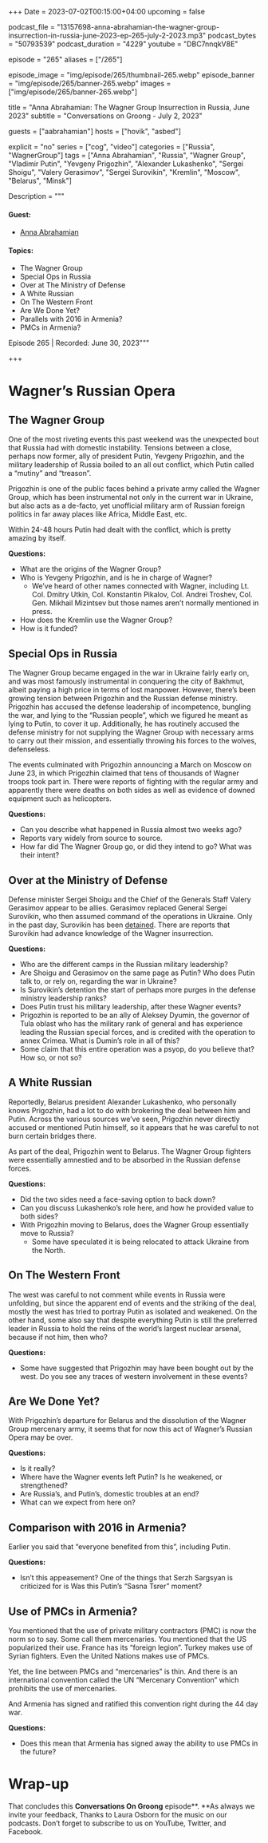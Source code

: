 +++
Date = 2023-07-02T00:15:00+04:00
upcoming = false

podcast_file = "13157698-anna-abrahamian-the-wagner-group-insurrection-in-russia-june-2023-ep-265-july-2-2023.mp3"
podcast_bytes = "50793539"
podcast_duration = "4229"
youtube = "DBC7nnqkV8E"

episode = "265"
aliases = ["/265"]

episode_image = "img/episode/265/thumbnail-265.webp"
episode_banner = "img/episode/265/banner-265.webp"
images = ["img/episode/265/banner-265.webp"]

title = "Anna Abrahamian: The Wagner Group Insurrection in Russia, June 2023"
subtitle = "Conversations on Groong - July 2, 2023"

guests = ["aabrahamian"]
hosts = ["hovik", "asbed"]

explicit = "no"
series = ["cog", "video"]
categories = ["Russia", "WagnerGroup"]
tags = ["Anna Abrahamian", "Russia", "Wagner Group", "Vladimir Putin", "Yevgeny Prigozhin", "Alexander Lukashenko", "Sergei Shoigu", "Valery Gerasimov", "Sergei Surovikin", "Kremlin", "Moscow", "Belarus", "Minsk"]

Description = """
#### Guest:
* [Anna Abrahamian](/guest/aabrahamian)

#### Topics:
* The Wagner Group
* Special Ops in Russia
* Over at The Ministry of Defense
* A White Russian
* On The Western Front
* Are We Done Yet?
* Parallels with 2016 in Armenia?
* PMCs in Armenia?

Episode 265 | Recorded: June 30, 2023"""

+++

# Wagner’s Russian Opera


## The Wagner Group

One of the most riveting events this past weekend was the unexpected bout that Russia had with domestic instability. Tensions between a close, perhaps now former, ally of president Putin, Yevgeny Prigozhin, and the military leadership of Russia boiled to an all out conflict, which Putin called a “mutiny” and “treason”.

Prigozhin is one of the public faces behind a private army called the Wagner Group, which has been instrumental not only in the current war in Ukraine, but also acts as a de-facto, yet unofficial military arm of Russian foreign politics in far away places like Africa, Middle East, etc.

Within 24-48 hours Putin had dealt with the conflict, which is pretty amazing by itself.

**Questions:**
* What are the origins of the Wagner Group?
* Who is Yevgeny Prigozhin, and is he in charge of Wagner?
    * We’ve heard of other names connected with Wagner, including Lt. Col. Dmitry Utkin, Col. Konstantin Pikalov, Col. Andrei Troshev, Col. Gen. Mikhail Mizintsev but those names aren’t normally mentioned in press.
* How does the Kremlin use the Wagner Group?
* How is it funded?

## Special Ops in Russia

The Wagner Group became engaged in the war in Ukraine fairly early on, and was most famously instrumental in conquering the city of Bakhmut, albeit paying a high price in terms of lost manpower. However, there’s been growing tension between Prigozhin and the Russian defense ministry. Prigozhin has accused the defense leadership of incompetence, bungling the war, and lying to the “Russian people”, which we figured he meant as lying to Putin, to cover it up. Additionally, he has routinely accused the defense ministry for not supplying the Wagner Group with necessary arms to carry out their mission, and essentially throwing his forces to the wolves, defenseless.

The events culminated with Prigozhin announcing a March on Moscow on June 23, in which Prigozhin claimed that tens of thousands of Wagner troops took part in. There were reports of fighting with the regular army and apparently there were deaths on both sides as well as evidence of downed equipment such as helicopters.

**Questions:**
* Can you describe what happened in Russia almost two weeks ago?
* Reports vary widely from source to source.
* How far did The Wagner Group go, or did they intend to go? What was their intent?


## Over at the Ministry of Defense

Defense minister Sergei Shoigu and the Chief of the Generals Staff Valery Gerasimov appear to be allies. Gerasimov replaced General Sergei Surovikin, who then assumed command of the operations in Ukraine. Only in the past day, Surovikin has been [detained](https://www.npr.org/2023/06/29/1185088717/russia-general-detained-ukraine-commander). There are reports that Surovikin had advance knowledge of the Wagner insurrection.

**Questions:**
* Who are the different camps in the Russian military leadership?
* Are Shoigu and Gerasimov on the same page as Putin? Who does Putin talk to, or rely on, regarding the war in Ukraine?
* Is Surovikin’s detention the start of perhaps more purges in the defense ministry leadership ranks?
* Does Putin trust his military leadership, after these Wagner events?
* Prigozhin is reported to be an ally of Aleksey Dyumin, the governor of Tula oblast who has the military rank of general and has experience leading the Russian special forces, and is credited with the operation to annex Crimea. What is Dumin’s role in all of this?
* Some claim that this entire operation was a psyop, do you believe that? How so, or not so?


## A White Russian

Reportedly, Belarus president Alexander Lukashenko, who personally knows Prigozhin, had a lot to do with brokering the deal between him and Putin. Across the various sources we’ve seen, Prigozhin never directly accused or mentioned Putin himself, so it appears that he was careful to not burn certain bridges there.

As part of the deal, Prigozhin went to Belarus. The Wagner Group fighters were essentially amnestied and to be absorbed in the Russian defense forces.

**Questions:**
* Did the two sides need a face-saving option to back down?
* Can you discuss Lukashenko’s role here, and how he provided value to both sides?
* With Prigozhin moving to Belarus, does the Wagner Group essentially move to Russia?
    * Some have speculated it is being relocated to attack Ukraine from the North.

## On The Western Front

The west was careful to not comment while events in Russia were unfolding, but since the apparent end of events and the striking of the deal, mostly the west has tried to portray Putin as isolated and weakened. On the other hand, some also say that despite everything Putin is still the preferred leader in Russia to hold the reins of the world’s largest nuclear arsenal, because if not him, then who?

**Questions:**
* Some have suggested that Prigozhin may have been bought out by the west. Do you see any traces of western involvement in these events?


## Are We Done Yet?

With Prigozhin’s departure for Belarus and the dissolution of the Wagner Group mercenary army, it seems that for now this act of Wagner’s Russian Opera may be over.

**Questions:**
* Is it really?
* Where have the Wagner events left Putin? Is he weakened, or strengthened?
* Are Russia’s, and Putin’s, domestic troubles at an end?
* What can we expect from here on?


## Comparison with 2016 in Armenia?

Earlier you said that “everyone benefited from this”, including Putin.

**Questions:**
* Isn’t this appeasement? One of the things that Serzh Sargsyan is criticized for is Was this Putin’s “Sasna Tsrer” moment?

## Use of PMCs in Armenia?

You mentioned that the use of private military contractors (PMC) is now the norm so to say. Some call them mercenaries. You mentioned that the US popularized their use. France has its “foreign legion”. Turkey makes use of Syrian fighters. Even the United Nations makes use of PMCs.

Yet, the line between PMCs and “mercenaries” is thin. And there is an international convention called the UN “Mercenary Convention” which prohibits the use of mercenaries.

And Armenia has signed and ratified this convention right during the 44 day war.

**Questions:**
* Does this mean that Armenia has signed away the ability to use PMCs in the future?


# Wrap-up

That concludes this **Conversations On Groong** episode**. **As always we invite your feedback, Thanks to Laura Osborn for the music on our podcasts. Don’t forget to subscribe to us on YouTube, Twitter, and Facebook.
